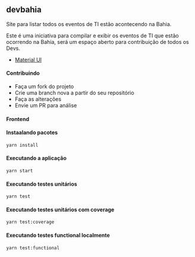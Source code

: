 ## devbahia

Site para listar todos os eventos de TI estão acontecendo na Bahia.

Este é uma iniciativa para compilar e exibir os eventos de TI que estão ocorrendo na Bahia, será um espaço aberto para contribuição de todos os Devs.

* [Material UI](https://material-ui.com)

#### Contribuindo

* Faça um fork do projeto
* Crie uma branch nova a partir do seu repositório
* Faça as alterações
* Envie um PR para análise

#### Frontend

#### Instaalando pacotes

`yarn install`

#### Executando a aplicação

`yarn start`

#### Executando testes unitários

`yarn test`

#### Executando testes unitários com coverage

`yarn test:coverage`

#### Executando testes functional localmente

`yarn test:functional`
